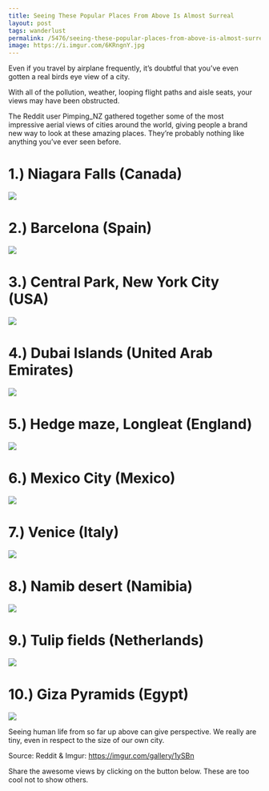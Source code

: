 ```yaml
---
title: Seeing These Popular Places From Above Is Almost Surreal
layout: post
tags: wanderlust
permalink: /5476/seeing-these-popular-places-from-above-is-almost-surreal-6-seriously-shocked-me/
image: https://i.imgur.com/6KRngnY.jpg
---
```


Even if you travel by airplane frequently, it’s doubtful that you’ve even gotten a real birds eye view of a city. 

With all of the pollution, weather, looping flight paths and aisle seats, your views may have been obstructed. 

The Reddit user Pimping_NZ gathered together some of the most impressive aerial views of cities around the world, giving people a brand new way to look at these amazing places. They’re probably nothing like anything you’ve ever seen before.

# 1.) Niagara Falls (Canada)
![](https://i.imgur.com/6KRngnY.jpg)

# 2.) Barcelona (Spain) 
![](https://i.imgur.com/GOj21al.jpg)

# 3.) Central Park, New York City (USA) 
![](https://i.imgur.com/gvU1rQG.jpg)

# 4.) Dubai Islands (United Arab Emirates) 
![](https://i.imgur.com/wwxW3Gb.jpg)

# 5.) Hedge maze, Longleat (England) 
![](https://i.imgur.com/lKBqxxn.jpg)

# 6.) Mexico City (Mexico) 
![](https://i.imgur.com/YHnGJow.jpg)

# 7.) Venice (Italy)
![](https://i.imgur.com/zF08Yfc.jpg)

# 8.) Namib desert (Namibia) 
![](https://i.imgur.com/e145ilo.jpg)

# 9.) Tulip fields (Netherlands) 
![](https://i.imgur.com/8xVchGW.jpg)

# 10.) Giza Pyramids (Egypt) 
![](https://i.imgur.com/iwQPz9a.jpg)

Seeing human life from so far up above can give perspective. We really are tiny, even in respect to the size of our own city.

Source: Reddit & Imgur: https://imgur.com/gallery/1ySBn

Share the awesome views by clicking on the button below. These are too cool not to show others.
